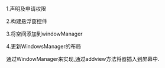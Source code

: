 1.声明及申请权限

2.构建悬浮窗控件

3.将空间添加到windowManager

4.更新WindowsManager的布局



通过WindowManager来实现,通过addview方法将器插入到屏幕中.

